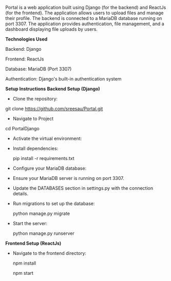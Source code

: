 Portal is a web application built using Django (for the backend) and ReactJs (for the frontend). The application allows users to upload files and manage their profile. The backend is connected to a MariaDB database running on port 3307. The application provides authentication, file management, and a dashboard displaying file uploads by users.

**Technologies Used**

Backend: Django 

Frontend: ReactJs

Database: MariaDB (Port 3307)

Authentication: Django's built-in authentication system

**Setup Instructions**
**Backend Setup (Django)**

* Clone the repository:

git clone https://github.com/sreesau/Portal.git

* Navigate to Project 

cd PortalDjango

* Activate the virtual environment:

* Install dependencies:

   pip install -r requirements.txt

* Configure your MariaDB database:

* Ensure your MariaDB server is running on port 3307.

* Update the DATABASES section in settings.py with the connection details.

* Run migrations to set up the database:

  python manage.py migrate

* Start the server:

  python manage.py runserver

**Frontend Setup (ReactJs)**

* Navigate to the frontend directory:
  
  npm install
  
  npm start


